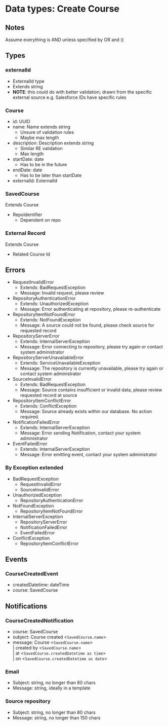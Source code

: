 # Data types: Create Course

## Notes

Assume everything is AND unless specified by OR and ()

## Types

### externalId
- ExternalId type
- Extends string
- **NOTE**: this could do with better validation; drawn from the specific external source
e.g. Salesforce IDs have specific rules

### Course
- id: UUID
- name: Name extends string
  - Unsure of validation rules
  - Maybe max length
- description: Description extends string
  - Similar RE validation
  - Max length
- startDate: date
  - Has to be in the future
- endDate: date
  - Has to be later than startDate
- externalId: ExternalId

### SavedCourse

Extends Course

- RepoIdentifier
  - Dependent on repo

### External Record

Extends Course

- Related Course Id

## Errors

- RequestInvalidError
  - Extends: BadRequestException
  - Message: Invalid request, please review
- RepositoryAuthenticationError
  - Extends: UnauthorizedException
  - Message: Error authenticating at repository, please re-authenticate
- RepositoryItemNotFoundError
  - Extends: NotFoundException
  - Message: A source could not be found, please check source for requested record
- RepositoryServerError
  - Extends: InternalServerException
  - Message: Error connecting to repository, please try again or contact system administrator
- RepositoryServerUnavailableError
  - Extends: ServiceUnavailableException
  - Message: The repository is currently unavailable, please try again or contact system administrator
- SourceInvalidError
  - Extends: BadRequestException
  - Message: Source contains insufficient or invalid data, please review requested record at source
- RepositoryItemConflictError
  - Extends: ConflictException
  - Message: Source already exists within our database. No action required.
- NotificationFailedError
  - Extends: InternalServerException
  - Message: Error sending Notification, contact your system administrator
- EventFailedError
  - Extends: InternalServerException
  - Message: Error emitting event, contact your system administrator

### By Exception extended

- BadRequestException
  - RequestInvalidError
  - SourceInvalidError
- UnauthorizedException
  - RepositoryAuthenticationError
- NotFoundException
  - RepositoryItemNotFoundError
- InternalServerException
  - RepositoryServerError
  - NotificationFailedError
  - EventFailedError
- ConflictException
  - RepositoryItemConflictError

## Events

### CourseCreatedEvent

- createdDatetime: dateTime
- course: SavedCourse

## Notifications

### CourseCreatedNotification

- course: SavedCourse
- subject: Course created <`SavedCourse.name`>
- message: Course <`SavedCourse.name`></br>
| created by <`SavedCourse.name`></br>
| at <`SavedCourse.createdDatetime as time`></br>
| on <`SavedCourse.createdDatetime as date`>

### Email

- Subject: string, no longer than 80 chars
- Message: string, ideally in a template

### Source repository

- Subject: string, no longer than 80 chars
- Message: string, no longer than 150 chars
